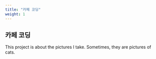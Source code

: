 ```yaml
---
title: "카페 코딩"
weight: 1
---
```


## 카페 코딩

This project is about the pictures I take. Sometimes, they are pictures of cats.

